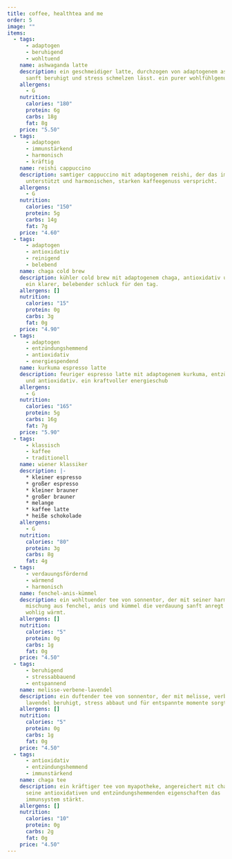 ```yaml
---
title: coffee, healthtea and me
order: 5
image: ""
items:
  - tags:
      - adaptogen
      - beruhigend
      - wohltuend
    name: ashwaganda latte
    description: ein geschmeidiger latte, durchzogen von adaptogenem ashwaganda, der
      sanft beruhigt und stress schmelzen lässt. ein purer wohlfühlgenuss.
    allergens:
      - G
    nutrition:
      calories: "180"
      protein: 6g
      carbs: 18g
      fat: 8g
    price: "5.50"
  - tags:
      - adaptogen
      - immunstärkend
      - harmonisch
      - kräftig
    name: reishi cappuccino
    description: samtiger cappuccino mit adaptogenem reishi, der das immunsystem
      unterstützt und harmonischen, starken kaffeegenuss verspricht.
    allergens:
      - G
    nutrition:
      calories: "150"
      protein: 5g
      carbs: 14g
      fat: 7g
    price: "4.60"
  - tags:
      - adaptogen
      - antioxidativ
      - reinigend
      - belebend
    name: chaga cold brew
    description: kühler cold brew mit adaptogenem chaga, antioxidativ und reinigend.
      ein klarer, belebender schluck für den tag.
    allergens: []
    nutrition:
      calories: "15"
      protein: 0g
      carbs: 3g
      fat: 0g
    price: "4.90"
  - tags:
      - adaptogen
      - entzündungshemmend
      - antioxidativ
      - energiespendend
    name: kurkuma espresso latte
    description: feuriger espresso latte mit adaptogenem kurkuma, entzündungshemmend
      und antioxidativ. ein kraftvoller energieschub
    allergens:
      - G
    nutrition:
      calories: "165"
      protein: 5g
      carbs: 16g
      fat: 7g
    price: "5.90"
  - tags:
      - klassisch
      - kaffee
      - traditionell
    name: wiener klassiker
    description: |-
      * kleiner espresso 
      * großer espresso     
      * kleiner brauner
      * großer brauner
      * melange
      * kaffee latte
      * heiße schokolade
    allergens:
      - G
    nutrition:
      calories: "80"
      protein: 3g
      carbs: 8g
      fat: 4g
  - tags:
      - verdauungsfördernd
      - wärmend
      - harmonisch
    name: fenchel-anis-kümmel
    description: ein wohltuender tee von sonnentor, der mit seiner harmonischen
      mischung aus fenchel, anis und kümmel die verdauung sanft anregt und
      wohlig wärmt.
    allergens: []
    nutrition:
      calories: "5"
      protein: 0g
      carbs: 1g
      fat: 0g
    price: "4.50"
  - tags:
      - beruhigend
      - stressabbauend
      - entspannend
    name: melisse-verbene-lavendel
    description: ein duftender tee von sonnentor, der mit melisse, verbene und
      lavendel beruhigt, stress abbaut und für entspannte momente sorgt.
    allergens: []
    nutrition:
      calories: "5"
      protein: 0g
      carbs: 1g
      fat: 0g
    price: "4.50"
  - tags:
      - antioxidativ
      - entzündungshemmend
      - immunstärkend
    name: chaga tee
    description: ein kräftiger tee von myapotheke, angereichert mit chaga, der durch
      seine antioxidativen und entzündungshemmenden eigenschaften das
      immunsystem stärkt.
    allergens: []
    nutrition:
      calories: "10"
      protein: 0g
      carbs: 2g
      fat: 0g
    price: "4.50"
---
```

